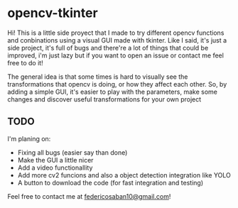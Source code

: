 # opencv-tkinter

Hi! This is a little side proyect that I made to try different opencv functions and conbinations using a visual GUI made with tkinter. Like I said, it's just a side project, it's full of bugs and there're a lot of things that could be improved, i'm just lazy but if you want to open an issue or contact me feel free to do it! 

The general idea is that some times is hard to visually see the transformations that opencv is doing, or how they affect each other. So, by adding a simple GUI, it's easier to play with the parameters, make some changes and discover useful transformations for your own project

## TODO

I'm planing on: 
- Fixing all bugs (easier say than done)
- Make the GUI a little nicer 
- Add a video functionallity 
- Add more cv2 funcions and also a object detection integration like YOLO
- A button to download the code (for fast integration and testing)


Feel free to contact me at federicosaban10@gmail.com!
